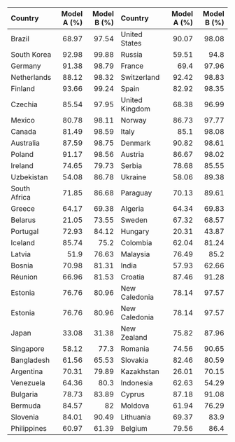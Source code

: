 | Country      |   Model A (%) |   Model B (%) | Country        |   Model A (%) |   Model B (%) |
|:-------------|--------------:|--------------:|:---------------|--------------:|--------------:|
| Brazil       |         68.97 |         97.54 | United States  |         90.07 |         98.08 |
| South Korea  |         92.98 |         99.88 | Russia         |         59.51 |         94.8  |
| Germany      |         91.38 |         98.79 | France         |         69.4  |         97.96 |
| Netherlands  |         88.12 |         98.32 | Switzerland    |         92.42 |         98.83 |
| Finland      |         93.66 |         99.24 | Spain          |         82.92 |         98.35 |
| Czechia      |         85.54 |         97.95 | United Kingdom |         68.38 |         96.99 |
| Mexico       |         80.78 |         98.11 | Norway         |         86.73 |         97.77 |
| Canada       |         81.49 |         98.59 | Italy          |         85.1  |         98.08 |
| Australia    |         87.59 |         98.75 | Denmark        |         90.82 |         98.61 |
| Poland       |         91.17 |         98.56 | Austria        |         86.67 |         98.02 |
| Ireland      |         74.65 |         79.73 | Serbia         |         78.68 |         85.55 |
| Uzbekistan   |         54.08 |         86.78 | Ukraine        |         58.06 |         89.38 |
| South Africa |         71.85 |         86.68 | Paraguay       |         70.13 |         89.61 |
| Greece       |         64.17 |         69.38 | Algeria        |         64.34 |         69.83 |
| Belarus      |         21.05 |         73.55 | Sweden         |         67.32 |         68.57 |
| Portugal     |         72.93 |         84.12 | Hungary        |         20.31 |         43.87 |
| Iceland      |         85.74 |         75.2  | Colombia       |         62.04 |         81.24 |
| Latvia       |         51.9  |         76.63 | Malaysia       |         76.49 |         85.2  |
| Bosnia       |         70.98 |         81.31 | India          |         57.93 |         62.66 |
| Réunion      |         66.96 |         81.53 | Croatia        |         87.46 |         91.28 |
| Estonia      |         76.76 |         80.96 | New Caledonia  |         78.14 |         97.57 |
| Estonia      |         76.76 |         80.96 | New Caledonia  |         78.14 |         97.57 |
| Japan        |         33.08 |         31.38 | New Zealand    |         75.82 |         87.96 |
| Singapore    |         58.12 |         77.3  | Romania        |         74.56 |         90.65 |
| Bangladesh   |         61.56 |         65.53 | Slovakia       |         82.46 |         80.59 |
| Argentina    |         70.31 |         79.89 | Kazakhstan     |         26.01 |         70.15 |
| Venezuela    |         64.36 |         80.3  | Indonesia      |         62.63 |         54.29 |
| Bulgaria     |         78.73 |         83.89 | Cyprus         |         87.18 |         91.08 |
| Bermuda      |         84.57 |         82    | Moldova        |         61.94 |         76.29 |
| Slovenia     |         84.01 |         90.49 | Lithuania      |         69.37 |         83.9  |
| Philippines  |         60.97 |         61.39 | Belgium        |         79.56 |         86.4  |